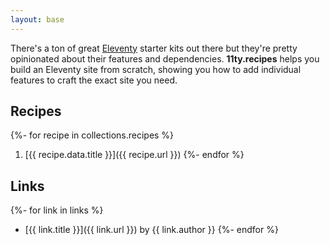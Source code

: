 ```yaml
---
layout: base
---
```


There's a ton of great <a href="https://11ty.dev/">Eleventy</a> starter kits out there but they're pretty opinionated about their features and dependencies. <strong>11ty.recipes</strong> helps you build an Eleventy site from scratch, showing you how to add individual features to craft the exact site you need.

## Recipes

{%- for recipe in collections.recipes %}
  1. [{{ recipe.data.title }}]({{ recipe.url }})
{%- endfor %}

## Links

{%- for link in links %}
  - [{{ link.title }}]({{ link.url }}) by {{ link.author }}
{%- endfor %}

<!-- ## Coming soon

* Dates
* Tags
* Navigation
* Nesting templates
* RSS feed
* Custom domain on Netlify
* Deploy status badge
* Cache busting
* Contact form
* Syntax highlighting
* Minification
* Search
* Image optimization
* Icon sprite generation -->